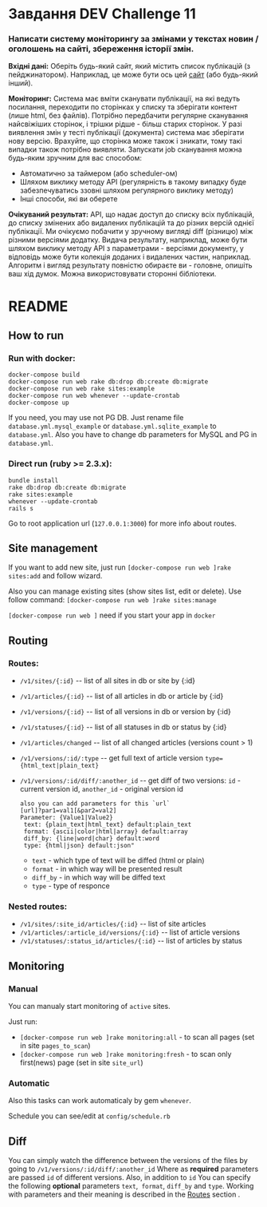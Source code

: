 # Завдання DEV Challenge 11

### Написати систему моніторингу за змінами у текстах новин / оголошень на сайті, збереження історії змін.

**Вхідні дані:** Оберіть будь-який сайт, який містить список публікацій (з пейджинатором).
Наприклад, це може бути ось цей [сайт](https://goo.gl/szTeTD) (або будь-який інший).

**Моніторинг:** Система має вміти сканувати публікації, на які ведуть посилання, переходити по
сторінках у списку та зберігати контент (лише html, без файлів).
Потрібно передбачити регулярне сканування найсвіжіших сторінок, і трішки рідше - більш
старих сторінок. У разі виявлення змін у тесті публікації (документа) система має зберігати нову
версію.
Врахуйте, що сторінка може також і зникати, тому такі випадки також потрібно виявляти.
Запускати job сканування можна будь-яким зручним для вас способом:
- Автоматично за таймером (або scheduler-ом)
- Шляхом виклику методу API (регулярність в такому випадку буде забезпечуватись
ззовні шляхом регулярного виклику методу)
- Інші способи, які ви оберете

**Очікуваний результат:** API, що надає доступ до списку всіх публікацій, до списку змінених або
видалених публікацій та до різних версій однієї публікації.
Ми очікуємо побачити у зручному вигляді diff (різницю) між різними версіями додатку. Видача
результату, наприклад, може бути шляхом виклику методу API з параметрами - версіями
документу, у відповідь може бути колекція доданих і видалених частин, наприклад. Алгоритм і
вигляд результату повністю обираєте ви - головне, опишіть ваш хід думок. Можна
використовувати сторонні бібліотеки.


# README

## How to run

### Run with docker:


    docker-compose build
    docker-compose run web rake db:drop db:create db:migrate
    docker-compose run web rake sites:example
    docker-compose run web whenever --update-crontab
    docker-compose up


If you need, you may use not PG DB. Just rename file `database.yml.mysql_example`
or `database.yml.sqlite_example` to `database.yml`.
Also you have to change db parameters for MySQL and PG in `database.yml`.

### Direct run (ruby >= 2.3.x):


    bundle install
    rake db:drop db:create db:migrate
    rake sites:example
    whenever --update-crontab
    rails s


Go to root application url (`127.0.0.1:3000`) for more info about routes.

## Site management

If you want to add new site, just run `[docker-compose run web ]rake sites:add` and follow wizard.

Also you can manage existing sites (show sites list, edit or delete). Use follow
command: `[docker-compose run web ]rake sites:manage`

`[docker-compose run web ]` need if you start your app in `docker`
## Routing

### Routes:
  - `/v1/sites/{:id}` -- list of all sites in db or site by {:id}
  - `/v1/articles/{:id}` -- list of all articles in db or article by {:id}
  - `/v1/versions/{:id}` -- list of all versions in db or version by {:id}
  - `/v1/statuses/{:id}` -- list of all statuses in db or status by {:id}
  - `/v1/articles/changed` -- list of all changed articles (versions count > 1)
  - `/v1/versions/:id/:type` -- get full text of article version `type={html_text|plain_text}`
  - `/v1/versions/:id/diff/:another_id` -- get diff of two versions: `id` - current version id, `another_id` - original version id

        also you can add parameters for this `url`
        [url]?par1=val1[&par2=val2]
        Parameter: {Value1|Value2}
         text: {plain_text|html_text} default:plain_text
         format: {ascii|color|html|array} default:array
         diff_by: {line|word|char} default:word
         type: {html|json} default:json"

     - `text` - which type of text will be diffed (html or plain)
     - `format` - in which way will be presented result
     - `diff_by` - in which way will be diffed text
     - `type` - type of responce

### Nested routes:
  - `/v1/sites/:site_id/articles/{:id}` -- list of site articles
  - `/v1/articles/:article_id/versions/{:id}` -- list of article versions
  - `/v1/statuses/:status_id/articles/{:id}` -- list of articles by status

## Monitoring

### Manual

You can manualy start monitoring of `active` sites.

Just run:
  - `[docker-compose run web ]rake monitoring:all` - to scan all pages (set in site `pages_to_scan`)
  - `[docker-compose run web ]rake monitoring:fresh` - to scan only first(news) page (set in site `site_url`)


### Automatic

Also this tasks can work automaticaly by gem `whenever`.

Schedule you can see/edit at `config/schedule.rb`

## Diff

You can simply watch the difference between the versions of the files by going to `/v1/versions/:id/diff/:another_id`
Where as **required** parameters are passed `id` of different versions. Also, in addition to `id`
You can specify the following **optional** parameters `text`,` format`, `diff_by` and `type`.
Working with parameters and their meaning is described in the [Routes](#routes) section .
